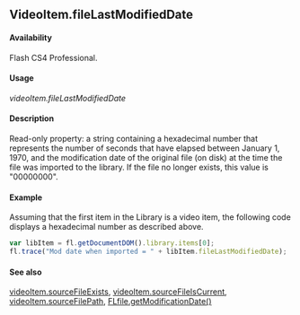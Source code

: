 ## VideoItem.fileLastModifiedDate

#### Availability

Flash CS4 Professional.

#### Usage

*videoItem.fileLastModifiedDate*

#### Description

Read-only property: a string containing a hexadecimal number that represents the number of seconds that have elapsed between January 1, 1970, and the modification date of the original file (on disk) at the time the file was imported to the library. If the file no longer exists, this value is "00000000".

#### Example

Assuming that the first item in the Library is a video item, the following code displays a hexadecimal number as described above.

```javascript
var libItem = fl.getDocumentDOM().library.items[0];
fl.trace("Mod date when imported = " + libItem.fileLastModifiedDate);

```

#### See also

[videoItem.sourceFileExists](../VideoItem_object/videoIte3.md), [videoItem.sourceFileIsCurrent](../VideoItem_object/videoIte4.md), [videoItem.sourceFilePath](../VideoItem_object/videoIte5.md), [FLfile.getModificationDate()](../FLfile_object/FLfile6.md)

